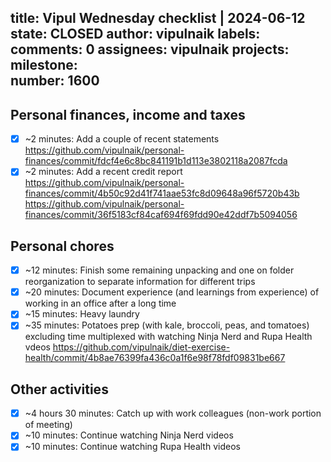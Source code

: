 title:	Vipul Wednesday checklist | 2024-06-12
state:	CLOSED
author:	vipulnaik
labels:	
comments:	0
assignees:	vipulnaik
projects:	
milestone:	
number:	1600
--
## Personal finances, income and taxes

- [x] ~2 minutes: Add a couple of recent statements https://github.com/vipulnaik/personal-finances/commit/fdcf4e6c8bc841191b1d113e3802118a2087fcda
- [x] ~2 minutes: Add a recent credit report https://github.com/vipulnaik/personal-finances/commit/4b50c92d41f741aae53fc8d09648a96f5720b43b https://github.com/vipulnaik/personal-finances/commit/36f5183cf84caf694f69fdd90e42ddf7b5094056

## Personal chores

- [x] ~12 minutes: Finish some remaining unpacking and one on folder reorganization to separate information for different trips
- [x] ~20 minutes: Document experience (and learnings from experience) of working in an office after a long time
- [x] ~15 minutes: Heavy laundry 
- [x] ~35 minutes: Potatoes prep (with kale, broccoli, peas, and tomatoes) excluding time multiplexed with watching Ninja Nerd and Rupa Health vdeos https://github.com/vipulnaik/diet-exercise-health/commit/4b8ae76399fa436c0a1f6e98f78fdf09831be667

## Other activities

- [x] ~4 hours 30 minutes: Catch up with work colleagues (non-work portion of meeting)
- [x] ~10 minutes: Continue watching Ninja Nerd videos
- [x] ~10 minutes: Continue watching Rupa Health videos
